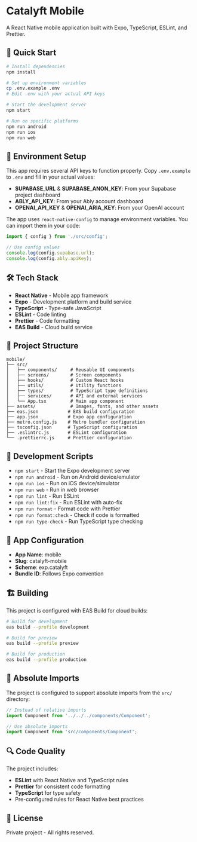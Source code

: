 # Catalyft Mobile

A React Native mobile application built with Expo, TypeScript, ESLint, and Prettier.

## 🚀 Quick Start

```bash
# Install dependencies
npm install

# Set up environment variables
cp .env.example .env
# Edit .env with your actual API keys

# Start the development server
npm start

# Run on specific platforms
npm run android
npm run ios
npm run web
```

## 🔧 Environment Setup

This app requires several API keys to function properly. Copy `.env.example` to `.env` and fill in your actual values:

- **SUPABASE_URL** & **SUPABASE_ANON_KEY**: From your Supabase project dashboard
- **ABLY_API_KEY**: From your Ably account dashboard  
- **OPENAI_API_KEY** & **OPENAI_ARIA_KEY**: From your OpenAI account

The app uses `react-native-config` to manage environment variables. You can import them in your code:

```typescript
import { config } from './src/config';

// Use config values
console.log(config.supabase.url);
console.log(config.ably.apiKey);
```

## 🛠 Tech Stack

- **React Native** - Mobile app framework
- **Expo** - Development platform and build service
- **TypeScript** - Type-safe JavaScript
- **ESLint** - Code linting
- **Prettier** - Code formatting
- **EAS Build** - Cloud build service

## 📁 Project Structure

```
mobile/
├── src/
│   ├── components/     # Reusable UI components
│   ├── screens/        # Screen components
│   ├── hooks/          # Custom React hooks
│   ├── utils/          # Utility functions
│   ├── types/          # TypeScript type definitions
│   ├── services/       # API and external services
│   └── App.tsx         # Main app component
├── assets/             # Images, fonts, and other assets
├── eas.json           # EAS build configuration
├── app.json           # Expo app configuration
├── metro.config.js    # Metro bundler configuration
├── tsconfig.json      # TypeScript configuration
├── .eslintrc.js       # ESLint configuration
└── .prettierrc.js     # Prettier configuration
```

## 🔧 Development Scripts

- `npm start` - Start the Expo development server
- `npm run android` - Run on Android device/emulator
- `npm run ios` - Run on iOS device/simulator
- `npm run web` - Run in web browser
- `npm run lint` - Run ESLint
- `npm run lint:fix` - Run ESLint with auto-fix
- `npm run format` - Format code with Prettier
- `npm run format:check` - Check if code is formatted
- `npm run type-check` - Run TypeScript type checking

## 📱 App Configuration

- **App Name**: mobile
- **Slug**: catalyft-mobile
- **Scheme**: exp.catalyft
- **Bundle ID**: Follows Expo convention

## 🏗 Building

This project is configured with EAS Build for cloud builds:

```bash
# Build for development
eas build --profile development

# Build for preview
eas build --profile preview

# Build for production
eas build --profile production
```

## 🎯 Absolute Imports

The project is configured to support absolute imports from the `src/` directory:

```typescript
// Instead of relative imports
import Component from '../../../components/Component';

// Use absolute imports
import Component from 'src/components/Component';
```

## 🔍 Code Quality

The project includes:

- **ESLint** with React Native and TypeScript rules
- **Prettier** for consistent code formatting
- **TypeScript** for type safety
- Pre-configured rules for React Native best practices

## 📄 License

Private project - All rights reserved.
